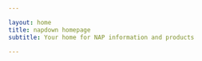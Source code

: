 ```yaml
---

layout: home
title: napdown homepage
subtitle: Your home for NAP information and products

---
```

